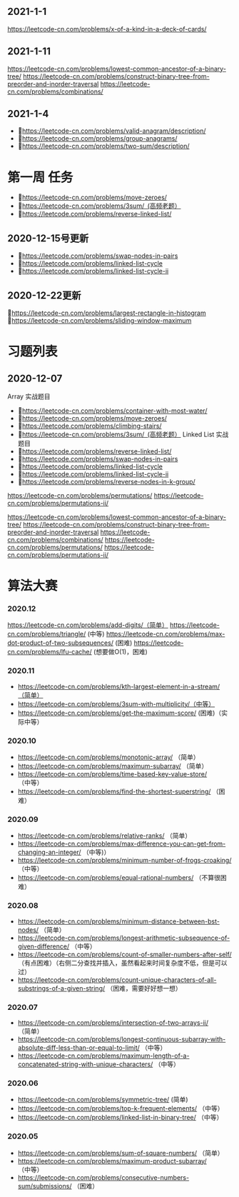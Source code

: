 ## 2021-1-1
https://leetcode-cn.com/problems/x-of-a-kind-in-a-deck-of-cards/

## 2021-1-11
https://leetcode-cn.com/problems/lowest-common-ancestor-of-a-binary-tree/
https://leetcode-cn.com/problems/construct-binary-tree-from-preorder-and-inorder-traversal
https://leetcode-cn.com/problems/combinations/

## 2021-1-4
+ https://leetcode-cn.com/problems/valid-anagram/description/
+ https://leetcode-cn.com/problems/group-anagrams/
+ https://leetcode-cn.com/problems/two-sum/description/

# 第一周 任务
+ https://leetcode-cn.com/problems/move-zeroes/
+ https://leetcode-cn.com/problems/3sum/ (高频老题）
+ https://leetcode.com/problems/reverse-linked-list/

## 2020-12-15号更新
+ https://leetcode.com/problems/swap-nodes-in-pairs
+ https://leetcode.com/problems/linked-list-cycle
+ https://leetcode.com/problems/linked-list-cycle-ii

## 2020-12-22更新
https://leetcode-cn.com/problems/largest-rectangle-in-histogram
https://leetcode-cn.com/problems/sliding-window-maximum




# 习题列表
## 2020-12-07
Array 实战题目
+ https://leetcode-cn.com/problems/container-with-most-water/
+ https://leetcode-cn.com/problems/move-zeroes/
+ https://leetcode.com/problems/climbing-stairs/
+ https://leetcode-cn.com/problems/3sum/ (高频老题）
Linked List 实战题目
+ https://leetcode.com/problems/reverse-linked-list/
+ https://leetcode.com/problems/swap-nodes-in-pairs
+ https://leetcode.com/problems/linked-list-cycle
+ https://leetcode.com/problems/linked-list-cycle-ii
+ https://leetcode.com/problems/reverse-nodes-in-k-group/


https://leetcode-cn.com/problems/permutations/
https://leetcode-cn.com/problems/permutations-ii/


https://leetcode-cn.com/problems/lowest-common-ancestor-of-a-binary-tree/
https://leetcode-cn.com/problems/construct-binary-tree-from-preorder-and-inorder-traversal
https://leetcode-cn.com/problems/combinations/
https://leetcode-cn.com/problems/permutations/
https://leetcode-cn.com/problems/permutations-ii/


# 算法大赛

### 2020.12
https://leetcode-cn.com/problems/add-digits/（简单）
https://leetcode-cn.com/problems/triangle/ (中等)
https://leetcode-cn.com/problems/max-dot-product-of-two-subsequences/ (困难)
https://leetcode-cn.com/problems/lfu-cache/ (想要做O(1)，困难)

### 2020.11
+ https://leetcode-cn.com/problems/kth-largest-element-in-a-stream/（简单）
+ https://leetcode-cn.com/problems/3sum-with-multiplicity/（中等）
+ https://leetcode-cn.com/problems/get-the-maximum-score/ (困难)（实际中等）

### 2020.10
+ https://leetcode-cn.com/problems/monotonic-array/ （简单）
+ https://leetcode-cn.com/problems/maximum-subarray/ （简单） 
+ https://leetcode-cn.com/problems/time-based-key-value-store/ （中等）
+ https://leetcode-cn.com/problems/find-the-shortest-superstring/ （困难）
 
### 2020.09 
+ https://leetcode-cn.com/problems/relative-ranks/ （简单） 
+ https://leetcode-cn.com/problems/max-difference-you-can-get-from-changing-an-integer/ （中等)）
+ https://leetcode-cn.com/problems/minimum-number-of-frogs-croaking/ （中等）
+ https://leetcode-cn.com/problems/equal-rational-numbers/ （不算很困难）

### 2020.08 
+ https://leetcode-cn.com/problems/minimum-distance-between-bst-nodes/  （简单）
+ https://leetcode-cn.com/problems/longest-arithmetic-subsequence-of-given-difference/ （中等）
+ https://leetcode-cn.com/problems/count-of-smaller-numbers-after-self/  （有点困难）（右侧二分查找并插入，虽然看起来时间复杂度不低，但是可以过）
+ https://leetcode-cn.com/problems/count-unique-characters-of-all-substrings-of-a-given-string/ （困难，需要好好想一想）

### 2020.07 
+ https://leetcode-cn.com/problems/intersection-of-two-arrays-ii/ （简单）
+ https://leetcode-cn.com/problems/longest-continuous-subarray-with-absolute-diff-less-than-or-equal-to-limit/ （中等）
+ https://leetcode-cn.com/problems/maximum-length-of-a-concatenated-string-with-unique-characters/ （中等）

### 2020.06 
+ https://leetcode-cn.com/problems/symmetric-tree/   (简单)
+ https://leetcode-cn.com/problems/top-k-frequent-elements/ （中等）
+ https://leetcode-cn.com/problems/linked-list-in-binary-tree/  （中等）

### 2020.05 
+ https://leetcode-cn.com/problems/sum-of-square-numbers/  （简单）
+ https://leetcode-cn.com/problems/maximum-product-subarray/ （中等）
+ https://leetcode-cn.com/problems/consecutive-numbers-sum/submissions/ （困难）